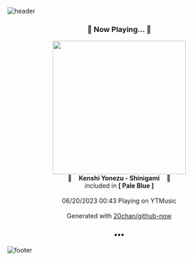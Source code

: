 ![header](https://capsule-render.vercel.app/api?type=wave&height=170&section=header&fontColor=090707&fontAlignX=45&fontAlignY=65&fontSize=100)

<h3 align="center">🎵 Now Playing... 🎵</h3>
<p align="center">
  <a href="https://music.youtube.com/watch?v=L_pRTyuZ9fk">
    <img width="300" src="https://lh3.googleusercontent.com/I3iO06RiTBbOW7_tnBsKD0M7IQuAc1PLMhi9RGXU_s_2_gggnpL6t4d_GEnqkpa0Ci5yKvIxxC1E_Ig">
  </a>
  <br>
  🎵&nbsp&nbsp&nbsp <b>Kenshi Yonezu - Shinigami</b> &nbsp&nbsp&nbsp🎵
  <br>
  included in <b>[ Pale Blue ]</b>
  
  <br />
  <br />
  06/20/2023 00:43 Playing on YTMusic
  <br />
  <br />
  Generated with <a href="https://github.com/20chan/github-now">20chan/github-now</a>
</p>

<h3 align="center">•••</h3>

![footer](https://capsule-render.vercel.app/api?type=wave&height=150&section=footer)
